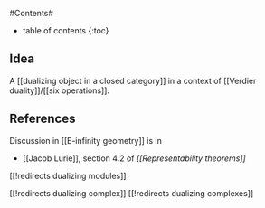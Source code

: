 
#Contents#
* table of contents
{:toc}

## Idea

A [[dualizing object in a closed category]] in a context of [[Verdier duality]]/[[six operations]].

## References

Discussion in [[E-infinity geometry]] is in 

* [[Jacob Lurie]], section 4.2 of _[[Representability theorems]]_

[[!redirects dualizing modules]]

[[!redirects dualizing complex]]
[[!redirects dualizing complexes]]